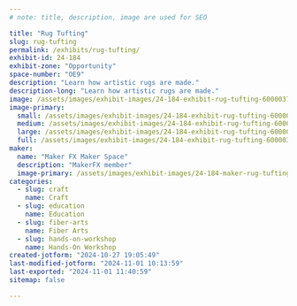 ```yaml
---
# note: title, description, image are used for SEO

title: "Rug Tufting"
slug: rug-tufting
permalink: /exhibits/rug-tufting/
exhibit-id: 24-184
exhibit-zone: "Opportunity"
space-number: "OE9"
description: "Learn how artistic rugs are made."
description-long: "Learn how artistic rugs are made."
image: /assets/images/exhibit-images/24-184-exhibit-rug-tufting-60000374wr-easytuft-tuftingtool-eyecandy-1-large.jpg
image-primary: 
  small: /assets/images/exhibit-images/24-184-exhibit-rug-tufting-60000374wr-easytuft-tuftingtool-eyecandy-1-small.jpg
  medium: /assets/images/exhibit-images/24-184-exhibit-rug-tufting-60000374wr-easytuft-tuftingtool-eyecandy-1-medium.jpg
  large: /assets/images/exhibit-images/24-184-exhibit-rug-tufting-60000374wr-easytuft-tuftingtool-eyecandy-1-large.jpg
  full: /assets/images/exhibit-images/24-184-exhibit-rug-tufting-60000374wr-easytuft-tuftingtool-eyecandy-1-full.jpg
maker: 
  name: "Maker FX Maker Space"
  description: "MakerFX member"
  image-primary: /assets/images/exhibit-images/24-184-maker-rug-tufting-makerfx-no-text-medium.png
categories: 
  - slug: craft
    name: Craft
  - slug: education
    name: Education
  - slug: fiber-arts
    name: Fiber Arts
  - slug: hands-on-workshop
    name: Hands-On Workshop
created-jotform: "2024-10-27 19:05:49"
last-modified-jotform: "2024-11-01 10:13:59"
last-exported: "2024-11-01 11:40:59"
sitemap: false

---
```

